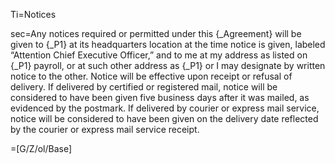 Ti=Notices

sec=Any notices required or permitted under this {_Agreement} will be given to {_P1} at its headquarters location at the time notice is given, labeled “Attention Chief Executive Officer,” and to me at my address as listed on {_P1} payroll, or at such other address as {_P1} or I may designate by written notice to the other.  Notice will be effective upon receipt or refusal of delivery.  If delivered by certified or registered mail, notice will be considered to have been given five business days after it was mailed, as evidenced by the postmark.  If delivered by courier or express mail service, notice will be considered to have been given on the delivery date reflected by the courier or express mail service receipt.

=[G/Z/ol/Base]
